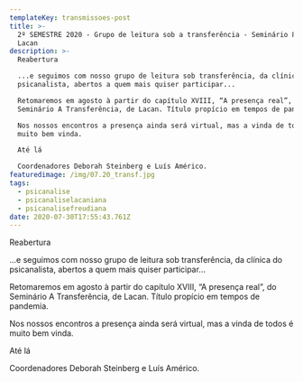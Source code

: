 ```yaml
---
templateKey: transmissoes-post
title: >-
  2º SEMESTRE 2020 - Grupo de leitura sob a transferência - Seminário 8, Jacques
  Lacan
description: >-
  Reabertura 

  ...e seguimos com nosso grupo de leitura sob transferência, da clínica do
  psicanalista, abertos a quem mais quiser participar...

  Retomaremos em agosto à partir do capítulo XVIII, “A presença real”, do
  Seminário A Transferência, de Lacan. Título propício em tempos de pandemia. 

  Nos nossos encontros a presença ainda será virtual, mas a vinda de todos é
  muito bem vinda.

  Até lá

  Coordenadores Deborah Steinberg e Luís Américo.
featuredimage: /img/07.20_transf.jpg
tags:
  - psicanalise 
  - psicanaliselacaniana 
  - psicanalisefreudiana
date: 2020-07-30T17:55:43.761Z
---
```

Reabertura 

...e seguimos com nosso grupo de leitura sob transferência, da clínica do psicanalista, abertos a quem mais quiser participar...

Retomaremos em agosto à partir do capítulo XVIII, “A presença real”, do Seminário A Transferência, de Lacan. Título propício em tempos de pandemia. 

Nos nossos encontros a presença ainda será virtual, mas a vinda de todos é muito bem vinda.

Até lá

Coordenadores Deborah Steinberg e Luís Américo.
